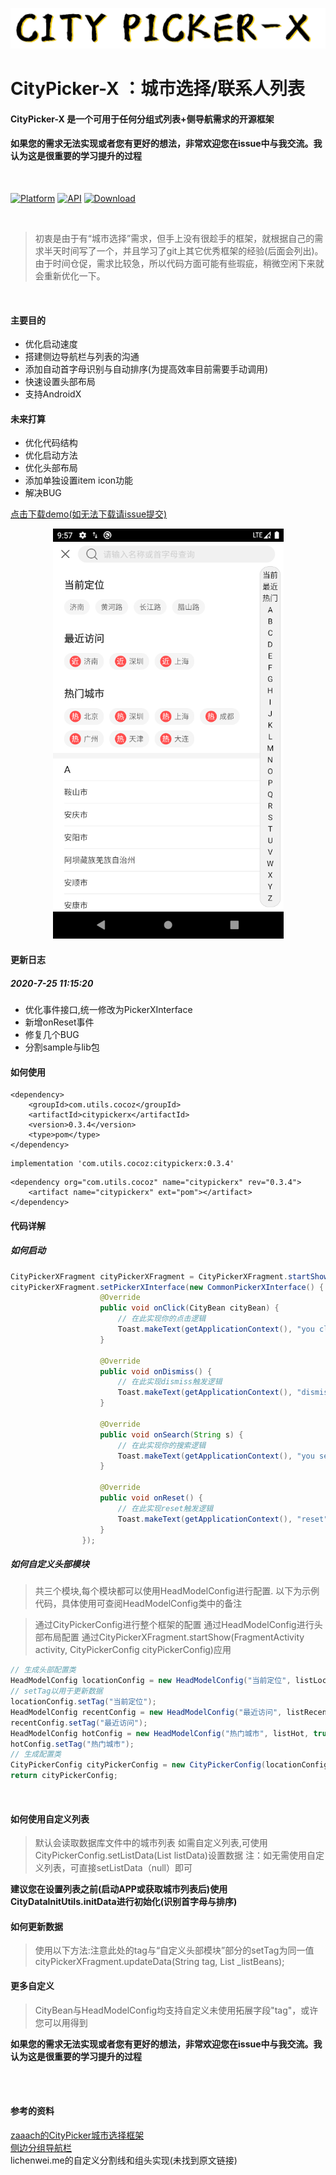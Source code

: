 <p align="center">
<img src="art/CityPickerX.png">
</p>

# CityPicker-X ：城市选择/联系人列表

#### CityPicker-X 是一个可用于任何分组式列表+侧导航需求的开源框架

#### 如果您的需求无法实现或者您有更好的想法，非常欢迎您在issue中与我交流。我认为这是很重要的学习提升的过程

<br />

[![Platform](https://img.shields.io/badge/platform-android-green.svg)](http://developer.android.com/index.html)
[![API](https://img.shields.io/badge/API-16%2B-yellow.svg?style=flat)](https://android-arsenal.com/api?level=23)
[ ![Download](https://api.bintray.com/packages/zhuxu820/Utils/CityPickerX/images/download.svg?version=0.3.4) ](https://bintray.com/zhuxu820/Utils/CityPickerX/0.3.4/link)

<br />

>初衷是由于有“城市选择”需求，但手上没有很趁手的框架，就根据自己的需求半天时间写了一个，并且学习了git上其它优秀框架的经验(后面会列出)。
由于时间仓促，需求比较急，所以代码方面可能有些瑕疵，稍微空闲下来就会重新优化一下。
>
<br />

#### 主要目的

* 优化启动速度
* 搭建侧边导航栏与列表的沟通
* 添加自动首字母识别与自动排序(为提高效率目前需要手动调用)
* 快速设置头部布局
* 支持AndroidX

#### 未来打算
* 优化代码结构
* 优化启动方法
* 优化头部布局
* 添加单独设置item icon功能
* 解决BUG

[点击下载demo(如无法下载请issue提交)](http://d.7short.com/citypickerx)

<p align="center">
<img src="art/sample_screen.png">
</p>

#### 更新日志

##### 2020-7-25 11:15:20
* 优化事件接口,统一修改为PickerXInterface
* 新增onReset事件
* 修复几个BUG
* 分割sample与lib包


#### 如何使用
```
<dependency>
	<groupId>com.utils.cocoz</groupId>
	<artifactId>citypickerx</artifactId>
	<version>0.3.4</version>
	<type>pom</type>
</dependency>
```
```
implementation 'com.utils.cocoz:citypickerx:0.3.4'
```
```
<dependency org="com.utils.cocoz" name="citypickerx" rev="0.3.4">
	<artifact name="citypickerx" ext="pom"></artifact>
</dependency>
```

#### 代码详解
##### 如何启动
```java
CityPickerXFragment cityPickerXFragment = CityPickerXFragment.startShow(MainTestActivity.this, getCityPickerConfig());
cityPickerXFragment.setPickerXInterface(new CommonPickerXInterface() {
                    @Override
                    public void onClick(CityBean cityBean) {
                        // 在此实现你的点击逻辑
                        Toast.makeText(getApplicationContext(), "you clicked " + cityBean.getName() + " , this is a " + cityBean.getType(), Toast.LENGTH_SHORT).show();
                    }

                    @Override
                    public void onDismiss() {
                        // 在此实现dismiss触发逻辑
                        Toast.makeText(getApplicationContext(), "dismiss", Toast.LENGTH_SHORT).show();
                    }

                    @Override
                    public void onSearch(String s) {
                        // 在此实现你的搜索逻辑
                        Toast.makeText(getApplicationContext(), "you search " + s, Toast.LENGTH_SHORT).show();
                    }

                    @Override
                    public void onReset() {
                        // 在此实现reset触发逻辑
                        Toast.makeText(getApplicationContext(), "reset", Toast.LENGTH_SHORT).show();
                    }
                });
```
##### 如何自定义头部模块
>共三个模块,每个模块都可以使用HeadModelConfig进行配置.
以下为示例代码，具体使用可查阅HeadModelConfig类中的备注

>通过CityPickerConfig进行整个框架的配置
通过HeadModelConfig进行头部布局配置
通过CityPickerXFragment.startShow(FragmentActivity activity, CityPickerConfig cityPickerConfig)应用

```java
// 生成头部配置类
HeadModelConfig locationConfig = new HeadModelConfig("当前定位", listLocation);
// setTag以用于更新数据
locationConfig.setTag("当前定位");
HeadModelConfig recentConfig = new HeadModelConfig("最近访问", listRecent, true, "近", 0, 0);
recentConfig.setTag("最近访问");
HeadModelConfig hotConfig = new HeadModelConfig("热门城市", listHot, true, "热", 0, 0);
hotConfig.setTag("热门城市");
// 生成配置类
CityPickerConfig cityPickerConfig = new CityPickerConfig(locationConfig, recentConfig, hotConfig, null);
return cityPickerConfig;
```
<br/>

#### 如何使用自定义列表
>默认会读取数据库文件中的城市列表
如需自定义列表,可使用CityPickerConfig.setListData(List<CityBean> listData)设置数据
注：如无需使用自定义列表，可直接setListData（null）即可

**建议您在设置列表之前(启动APP或获取城市列表后)使用CityDataInitUtils.initData进行初始化(识别首字母与排序)**

#### 如何更新数据
>使用以下方法:注意此处的tag与“自定义头部模块”部分的setTag为同一值
>cityPickerXFragment.updateData(String tag, List<CityBean> _listBeans);

#### 更多自定义
>CityBean与HeadModelConfig均支持自定义未使用拓展字段"tag"，或许您可以用得到

**如果您的需求无法实现或者您有更好的想法，非常欢迎您在issue中与我交流。我认为这是很重要的学习提升的过程**

<br/>
<br/>

#### 参考的资料
[zaaach的CityPicker城市选择框架](https://github.com/zaaach/CityPicker "zaaach / CityPicker")
<br/>
[侧边分组导航栏](https://github.com/yuanshuaiding/LetterBar/tree/feffad117c4631badde220de0736b38f132493c0 "侧边分组导航栏")
<br/>
lichenwei.me的自定义分割线和组头实现(未找到原文链接)